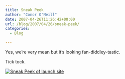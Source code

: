 ```yaml
---
title: Sneak Peek
author: "Conor O'Neill"
date: 2007-04-26T11:26:42+00:00
url: /blog/2007/04/26/sneak-peek/
categories:
  - Blog

---
```

Yes, we&#8217;re very mean but it&#8217;s looking fan-diddley-tastic.

Tick tock.

[![Sneak Peek of launch site][1]][2]

 [1]: https://loudervoice.com/wp-content/uploads/2007/04/sneak_peek_01.jpg
 [2]: https://loudervoice.com/wp-content/uploads/2007/04/sneak_peek_01.jpg "Sneak Peek of launch site"
